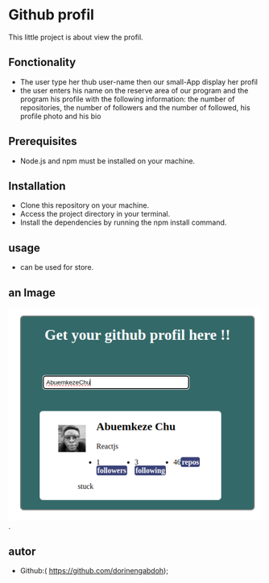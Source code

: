 # Github profil
This little project is about view the profil.
## Fonctionality
- The user type her thub user-name then our small-App display her profil
- the user enters his name on the reserve area of our program and the program his profile with the following information: the number of repositories, the number of followers and the number of followed, his profile photo and his bio
## Prerequisites
- Node.js and npm must be installed on your machine.

## Installation
- Clone this repository on your machine.
- Access the project directory in your terminal.
- Install the dependencies by running the npm install command.

## usage
- can be used for store.

## an Image
![alt text](./assets/images/Screenshot%20from%202023-09-25%2011-32-58.png).
## autor
- Github:( https://github.com/dorinengabdoh);
